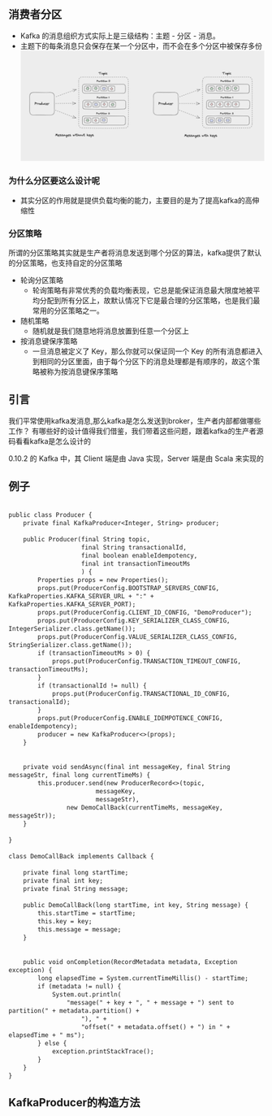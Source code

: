 ## 消费者分区

* Kafka 的消息组织方式实际上是三级结构：主题 - 分区 - 消息。
* 主题下的每条消息只会保存在某一个分区中，而不会在多个分区中被保存多份
![messages-with-without-keys](messages-with-without-keys.png)
### 为什么分区要这么设计呢
* 其实分区的作用就是提供负载均衡的能力，主要目的是为了提高kafka的高伸缩性

### 分区策略
所谓的分区策略其实就是生产者将消息发送到哪个分区的算法，kafka提供了默认的分区策略，也支持自定的分区策略

  * 轮询分区策略
    * 轮询策略有非常优秀的负载均衡表现，它总是能保证消息最大限度地被平均分配到所有分区上，故默认情况下它是最合理的分区策略，也是我们最常用的分区策略之一。
  * 随机策略
    * 随机就是我们随意地将消息放置到任意一个分区上
  * 按消息键保序策略
    * 一旦消息被定义了 Key，那么你就可以保证同一个 Key 的所有消息都进入到相同的分区里面，由于每个分区下的消息处理都是有顺序的，故这个策略被称为按消息键保序策略


## 引言
我们平常使用kafka发消息,那么kafka是怎么发送到broker，生产者内部都做哪些工作？
有哪些好的设计值得我们借鉴，我们带着这些问题，跟着kafka的生产者源码看看kafka是怎么设计的

0.10.2 的 Kafka 中，其 Client 端是由 Java 实现，Server 端是由 Scala 来实现的

## 例子

```

public class Producer {
    private final KafkaProducer<Integer, String> producer;
  
    public Producer(final String topic,
                    final String transactionalId,
                    final boolean enableIdempotency,
                    final int transactionTimeoutMs
                    ) {
        Properties props = new Properties();
        props.put(ProducerConfig.BOOTSTRAP_SERVERS_CONFIG, KafkaProperties.KAFKA_SERVER_URL + ":" + KafkaProperties.KAFKA_SERVER_PORT);
        props.put(ProducerConfig.CLIENT_ID_CONFIG, "DemoProducer");
        props.put(ProducerConfig.KEY_SERIALIZER_CLASS_CONFIG, IntegerSerializer.class.getName());
        props.put(ProducerConfig.VALUE_SERIALIZER_CLASS_CONFIG, StringSerializer.class.getName());
        if (transactionTimeoutMs > 0) {
            props.put(ProducerConfig.TRANSACTION_TIMEOUT_CONFIG, transactionTimeoutMs);
        }
        if (transactionalId != null) {
            props.put(ProducerConfig.TRANSACTIONAL_ID_CONFIG, transactionalId);
        }
        props.put(ProducerConfig.ENABLE_IDEMPOTENCE_CONFIG, enableIdempotency);
        producer = new KafkaProducer<>(props);
    }


    private void sendAsync(final int messageKey, final String messageStr, final long currentTimeMs) {
        this.producer.send(new ProducerRecord<>(topic,
                        messageKey,
                        messageStr),
                new DemoCallBack(currentTimeMs, messageKey, messageStr));
    }

}

class DemoCallBack implements Callback {

    private final long startTime;
    private final int key;
    private final String message;

    public DemoCallBack(long startTime, int key, String message) {
        this.startTime = startTime;
        this.key = key;
        this.message = message;
    }

    
    public void onCompletion(RecordMetadata metadata, Exception exception) {
        long elapsedTime = System.currentTimeMillis() - startTime;
        if (metadata != null) {
            System.out.println(
                "message(" + key + ", " + message + ") sent to partition(" + metadata.partition() +
                    "), " +
                    "offset(" + metadata.offset() + ") in " + elapsedTime + " ms");
        } else {
            exception.printStackTrace();
        }
    }
}

```

## KafkaProducer的构造方法

```
```
